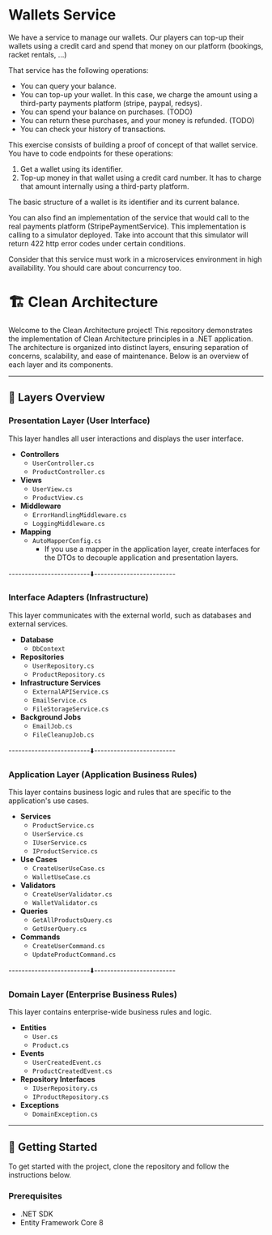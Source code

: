# Wallets Service
We have a service to manage our wallets. Our players can top-up their wallets using a credit card and spend that money on our platform (bookings, racket rentals, ...)

That service has the following operations:
- You can query your balance.
- You can top-up your wallet. In this case, we charge the amount using a third-party payments platform (stripe, paypal, redsys).
- You can spend your balance on purchases. (TODO)
- You can return these purchases, and your money is refunded. (TODO)
- You can check your history of transactions.

This exercise consists of building a proof of concept of that wallet service.
You have to code endpoints for these operations:
1. Get a wallet using its identifier.
1. Top-up money in that wallet using a credit card number. It has to charge that amount internally using a third-party platform.



The basic structure of a wallet is its identifier and its current balance. 

You can also find an implementation of the service that would call to the real payments platform (StripePaymentService).
This implementation is calling to a simulator deployed. Take into account
that this simulator will return 422 http error codes under certain conditions.

Consider that this service must work in a microservices environment in high availability. You should care about concurrency too.


# 🏗️ Clean Architecture

Welcome to the Clean Architecture project! This repository demonstrates the implementation of Clean Architecture principles in a .NET application. The architecture is organized into distinct layers, ensuring separation of concerns, scalability, and ease of maintenance. Below is an overview of each layer and its components.

---

## 📂 Layers Overview

### Presentation Layer (User Interface)

This layer handles all user interactions and displays the user interface.

- **Controllers**
  - `UserController.cs`
  - `ProductController.cs`
- **Views**
  - `UserView.cs`
  - `ProductView.cs`
- **Middleware**
  - `ErrorHandlingMiddleware.cs`
  - `LoggingMiddleware.cs`
- **Mapping**
  - `AutoMapperConfig.cs`
    - If you use a mapper in the application layer, create interfaces for the DTOs to decouple application and presentation layers.

-------------------------⬇️-------------------------

### Interface Adapters (Infrastructure)

This layer communicates with the external world, such as databases and external services.

- **Database**
  - `DbContext`
- **Repositories**
  - `UserRepository.cs`
  - `ProductRepository.cs`
- **Infrastructure Services**
  - `ExternalAPIService.cs`
  - `EmailService.cs`
  - `FileStorageService.cs`
- **Background Jobs**
  - `EmailJob.cs`
  - `FileCleanupJob.cs`

-------------------------⬇️-------------------------

### Application Layer (Application Business Rules)

This layer contains business logic and rules that are specific to the application's use cases.

- **Services**
  - `ProductService.cs`
  - `UserService.cs`
  - `IUserService.cs`
  - `IProductService.cs`
- **Use Cases**
  - `CreateUserUseCase.cs`
  - `WalletUseCase.cs`
- **Validators**
  - `CreateUserValidator.cs`
  - `WalletValidator.cs`
- **Queries**
  - `GetAllProductsQuery.cs`
  - `GetUserQuery.cs`
- **Commands**
  - `CreateUserCommand.cs`
  - `UpdateProductCommand.cs`

-------------------------⬇️-------------------------


### Domain Layer (Enterprise Business Rules)

This layer contains enterprise-wide business rules and logic.

- **Entities**
  - `User.cs`
  - `Product.cs`
- **Events**
  - `UserCreatedEvent.cs`
  - `ProductCreatedEvent.cs`
- **Repository Interfaces**
  - `IUserRepository.cs`
  - `IProductRepository.cs`
- **Exceptions**
  - `DomainException.cs`

---

## 🚀 Getting Started

To get started with the project, clone the repository and follow the instructions below.

### Prerequisites

- .NET SDK
- Entity Framework Core 8

